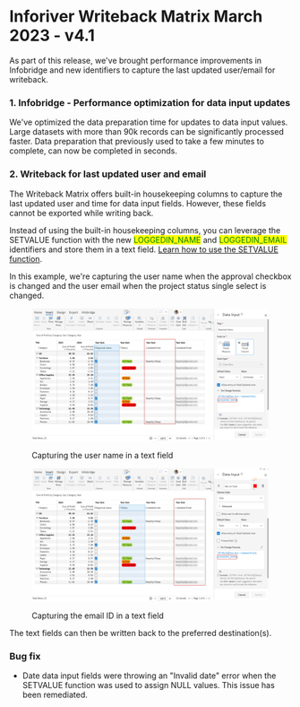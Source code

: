 # Inforiver Writeback Matrix March 2023 - v4.1

As part of this release, we've brought performance improvements in Infobridge and new identifiers to capture the last updated user/email for writeback.

### 1. Infobridge - Performance optimization for data input updates

We've optimized the data preparation time for updates to data input values. Large datasets with more than 90k records can be significantly processed faster. Data preparation that previously used to take a few minutes to complete, can now be completed in seconds.

### 2. Writeback for last updated user and email

The Writeback Matrix offers built-in housekeeping columns to capture the last updated user and time for data input fields. However, these fields cannot be exported while writing back.

Instead of using the built-in housekeeping columns, you can leverage the SETVALUE function with the new <mark style="color:green;">LOGGEDIN\_NAME</mark> and <mark style="color:green;">LOGGEDIN\_EMAIL</mark> identifiers and store them in a text field. [Learn how to use the SETVALUE function](../working-with-inforiver/16.-approval-workflows.md#id-1.-using-scripts).

In this example, we're capturing the user name when the approval checkbox is changed and the user email when the project status single select is changed.

<div><figure><img src="../.gitbook/assets/image (1361).png" alt=""><figcaption><p>Capturing the user name in a text field</p></figcaption></figure> <figure><img src="../.gitbook/assets/2025-03-18_11h11_02 (1).png" alt=""><figcaption><p>Capturing the email ID in a text field</p></figcaption></figure></div>

The text fields can then be written back to the preferred destination(s).

### Bug fix

* Date data input fields were throwing an "Invalid date" error when the SETVALUE function was used to assign NULL values. This issue has been remediated.
